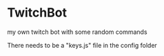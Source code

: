 # TwitchBot
my own twitch bot with some random commands

There needs to be a "keys.js" file in the config folder
